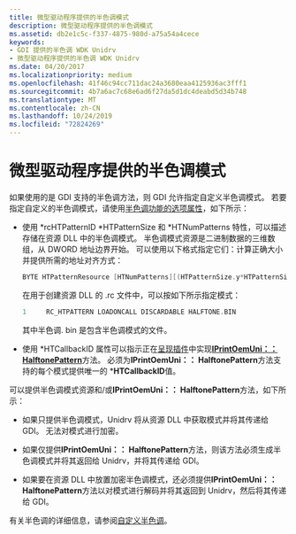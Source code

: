 ```yaml
---
title: 微型驱动程序提供的半色调模式
description: 微型驱动程序提供的半色调模式
ms.assetid: db2e1c5c-f337-4875-980d-a75a54a4cece
keywords:
- GDI 提供的半色调 WDK Unidrv
- 微型驱动程序提供的半色调 WDK Unidrv
ms.date: 04/20/2017
ms.localizationpriority: medium
ms.openlocfilehash: 41f46c94cc711dac24a3680eaa4125936ac3fff1
ms.sourcegitcommit: 4b7a6ac7c68e6ad6f27da5d1dc4deabd5d34b748
ms.translationtype: MT
ms.contentlocale: zh-CN
ms.lasthandoff: 10/24/2019
ms.locfileid: "72824269"
---
```

# <a name="minidriver-supplied-halftone-patterns"></a>微型驱动程序提供的半色调模式





如果使用的是 GDI 支持的半色调方法，则 GDI 允许指定自定义半色调模式。 若要指定自定义的半色调模式，请使用[半色调功能的选项属性](option-attributes-for-the-halftone-feature.md)，如下所示：

-   使用 \*rcHTPatternID \*HTPatternSize 和 \*HTNumPatterns 特性，可以描述存储在资源 DLL 中的半色调模式。 半色调模式资源是二进制数据的三维数组，从 DWORD 地址边界开始。 可以使用以下格式指定它们：计算正确大小并提供所需的地址对齐方式：

    ```cpp
    BYTE HTPatternResource [HTNumPatterns][(HTPatternSize.y*HTPatternSize.x+3) & ~3];
    ```

    在用于创建资源 DLL 的 .rc 文件中，可以按如下所示指定模式：

    ```cpp
    1     RC_HTPATTERN LOADONCALL DISCARDABLE HALFTONE.BIN
    ```

    其中半色调. bin 是包含半色调模式的文件。

-   使用 \*HTCallbackID 属性可以指示正在[呈现插件](rendering-plug-ins.md)中实现[**IPrintOemUni：： HalftonePattern**](https://docs.microsoft.com/windows-hardware/drivers/ddi/prcomoem/nf-prcomoem-iprintoemuni-halftonepattern)方法。 必须为**IPrintOemUni：： HalftonePattern**方法支持的每个模式提供唯一的 \***HTCallbackID**值。

可以提供半色调模式资源和/或**IPrintOemUni：： HalftonePattern**方法，如下所示：

-   如果只提供半色调模式，Unidrv 将从资源 DLL 中获取模式并将其传递给 GDI。 无法对模式进行加密。

-   如果仅提供**IPrintOemUni：： HalftonePattern**方法，则该方法必须生成半色调模式并将其返回给 Unidrv，并将其传递给 GDI。

-   如果要在资源 DLL 中放置加密半色调模式，还必须提供**IPrintOemUni：： HalftonePattern**方法以对模式进行解码并将其返回到 Unidrv，然后将其传递给 GDI。

有关半色调的详细信息，请参阅[自定义半色调](customized-halftoning.md)。

 

 




